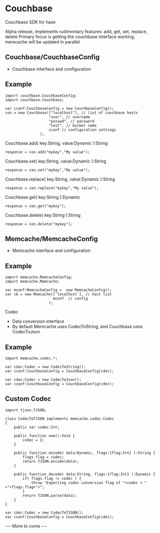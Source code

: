 Couchbase
=========

Couchbase SDK for haxe

Alpha release, implements rudimentary features: add, get, set, replace, delete
Primary focus is getting the couchbase interface working, memcache will be updated
in parallel

Couchbase/CouchbaseConfig
-------------------------
- Couchbase interface and configuration

Example
-------
	import couchbase.CouchbaseConfig;
	import couchbase.Couchbase;

	var cconf:CouchbaseConfig = new CouchbaseConfig();
	con = new Couchbase(["localhost"], // list of couchbase hosts 
						"user", // username
						"passwd", // password
						"test", // bucket name
						cconf // configuration settings
					);


Couchbase.add( key:String, value:Dynamic ):String

	response = con.add("mykey","My value");

Couchbase.set( key:String, value:Dynamic ):String

	response = con.set("mykey","My value");

Couchbase.replace( key:String, value:Dynamic ):String

	response = con.replace("mykey","My value");

Couchbase.get( key:String ):Dynamic

	response = con.get("mykey");

Couchbase.delete( key:String ):String

	response = con.delete("mykey");

Memcache/MemcacheConfig
-----------------------

- Memcache interface and configuration

Example
-------
	import memcache.MemcacheConfig;
	import memcache.Memcache;

	var mconf:MemcacheConfig =  new MemcacheConfig();
	var cb = new Memcache(['localhost'], // host list
	                      mconf  // config
	                    );

<TBD>

Codec
- Data conversion interface
- By default Memcache uses CodecToString, and Couchbase uses CodecToJson

Example
-------
	import memcache.codec.*;

	var cdec:Codec = new CodecToString();
	var cconf:CouchbaseConfig = CouchbaseConfig(cdec);

	var cdec:Codec = new CodecToJson();
	var cconf:CouchbaseConfig = CouchbaseConfig(cdec);


Custom Codec
------------
	import tjson.TJSON;

	class CodecToTJSON implements memcache.codec.Codec
	{
		public var codec:Int;

		public function new():Void {
	        codec = 2;
	    }

	    public function encode( data:Dynamic, flags:{flag:Int} ):String {
	        flags.flag = codec;
	        return TJSON.encode(data);
	    }

	    public function decode( data:String, flags:{flag:Int} ):Dynamic {
	        if( flags.flag != codec ) {
	            throw "Expecting codec conversion flag of "+codec + " <"+flags.flag+">";
	        }
	        return TJSON.parse(data);
	    }
	}

	var cdec:Codec = new CodecToTJSON();
	var cconf:CouchbaseConfig = CouchbaseConfig(cdec);

--- More to come ---